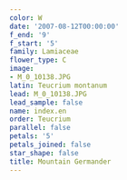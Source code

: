 ```yaml
---
color: W
date: '2007-08-12T00:00:00'
f_end: '9'
f_start: '5'
family: Lamiaceae
flower_type: C
image:
- M_0_10138.JPG
latin: Teucrium montanum
lead: M_0_10138.JPG
lead_sample: false
name: index.en
order: Teucrium
parallel: false
petals: '5'
petals_joined: false
star_shape: false
title: Mountain Germander
---
```

